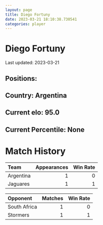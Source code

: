 ```yaml
---  
layout: page  
title: Diego Fortuny  
date: 2023-03-21 18:10:38.730541  
categories: player  
---
```

# Diego Fortuny


Last updated: 2023-03-21
## Positions: 

## Country: Argentina

## Current elo: 95.0

## Current Percentile: None

# Match History


| Team      |   Appearances |   Win Rate |
|:----------|--------------:|-----------:|
| Argentina |             1 |          0 |
| Jaguares  |             1 |          1 |

| Opponent     |   Matches |   Win Rate |
|:-------------|----------:|-----------:|
| South Africa |         1 |          0 |
| Stormers     |         1 |          1 |